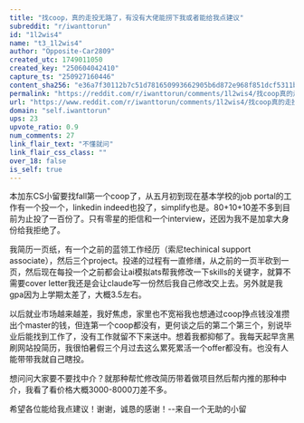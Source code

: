 ```yaml
---
title: "找coop，真的走投无路了，有没有大佬能捞下我或者能给我点建议"
subreddit: "r/iwanttorun"
id: "1l2wis4"
name: "t3_1l2wis4"
author: "Opposite-Car2809"
created_utc: 1749011050
created_key: "250604042410"
capture_ts: "250927160446"
content_sha256: "e36a7f30112b7c51d781650993662905b6d872e968f851dcf5311b768afb99f1"
permalink: "https://reddit.com/r/iwanttorun/comments/1l2wis4/找coop真的走投无路了有没有大佬能捞下我或者能给我点建议/"
url: "https://www.reddit.com/r/iwanttorun/comments/1l2wis4/找coop真的走投无路了有没有大佬能捞下我或者能给我点建议/"
domain: "self.iwanttorun"
ups: 23
upvote_ratio: 0.9
num_comments: 27
link_flair_text: "不懂就问"
link_flair_css_class: ""
over_18: false
is_self: true
---
```


本加东CS小留要找fall第一个coop了，从五月初到现在基本学校的job
portal的工作有一个投一个，linkedin
indeed也投了，simplify也是。80+10+10差不多到目前为止投了一百份了。只有零星的拒信和一个interview，还因为我不是加拿大身份给我拒绝了。

我简历一页纸，有一个之前的蓝领工作经历（索尼techinical support
associate），然后三个project。投递的过程有一直修缮，从之前的一页半砍到一页，然后现在每投一个之前都会让ai模拟ats帮我修改一下skills的关键字，就算不需要cover
letter我还是会让claude写一份然后我自己修改交上去。另外就是我gpa因为上学期太差了，大概3.5左右。

以后就业市场越来越差，我好焦虑，家里也不宽裕我也想通过coop挣点钱没准攒出个master的钱，但连第一个coop都没有，更何谈之后的第二个第三个，别说毕业后能找到工作了，没有工作就留不下来送中。想着我都抑郁了。我每天起早贪黑刷网站投简历，我很怕暑假三个月过去这么累死累活一个offer都没有。也没有人能带带我就自己瞎投。

想问问大家要不要找中介？就那种帮忙修改简历带着做项目然后帮内推的那种中介，我看了看价格大概3000-8000刀差不多。

希望各位能给我点建议！谢谢，诚恳的感谢！--来自一个无助的小留
